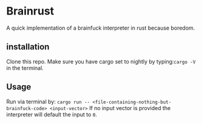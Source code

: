 # Brainrust 
A quick implementation of a brainfuck interpreter in rust because boredom.

## installation
Clone this repo.
Make sure you have cargo set to nightly by  typing:```cargo -V``` in the terminal.

## Usage
Run via terminal by: ```cargo run -- <file-containing-nothing-but-brainfuck-code> <input-vector>``` 
If no input vector is provided the interpreter will default the input to ```0```.
